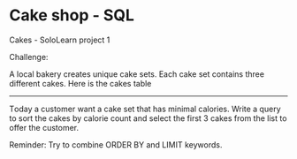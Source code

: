 # Cake shop - SQL

Cakes - SoloLearn project 1

Challenge: 

A local bakery creates unique cake sets. Each cake set contains three different cakes.
Here is the cakes table

-------------------------

Тoday a customer want a cake set that has minimal calories.
Write a query to sort the cakes by calorie count and select the first 3 cakes from the list to offer the customer.

Reminder: Try to combine ORDER BY and LIMIT keywords.

